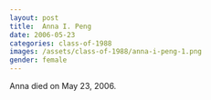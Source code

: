 ```yaml
---
layout: post
title:  Anna I. Peng
date: 2006-05-23
categories: class-of-1988
images: /assets/class-of-1988/anna-i-peng-1.png
gender: female
---
```

Anna died on May 23, 2006.

